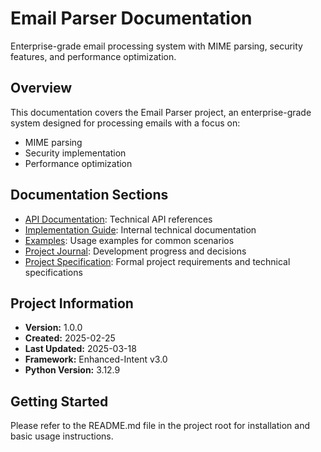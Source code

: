 # Email Parser Documentation

Enterprise-grade email processing system with MIME parsing, security features, and performance optimization.

## Overview

This documentation covers the Email Parser project, an enterprise-grade system designed for processing emails with a focus on:
- MIME parsing
- Security implementation
- Performance optimization

## Documentation Sections

- [API Documentation](api/index.md): Technical API references
- [Implementation Guide](implementation/index.md): Internal technical documentation
- [Examples](examples/index.md): Usage examples for common scenarios
- [Project Journal](project_journal.md): Development progress and decisions
- [Project Specification](specs/project_specification.md): Formal project requirements and technical specifications

## Project Information

- **Version:** 1.0.0
- **Created:** 2025-02-25
- **Last Updated:** 2025-03-18
- **Framework:** Enhanced-Intent v3.0
- **Python Version:** 3.12.9

## Getting Started

Please refer to the README.md file in the project root for installation and basic usage instructions.
